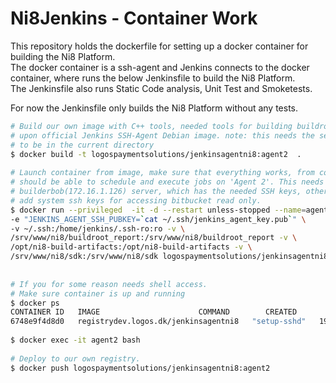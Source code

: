 # Ni8Jenkins - Container Work

This repository holds the dockerfile for setting up a docker container for building the Ni8 Platform.  
The docker container is a ssh-agent and Jenkins connects to the docker container, where runs the below Jenkinsfile to build
the Ni8 Platform.  
The Jenkinsfile also runs Static Code analysis, Unit Test and Smoketests. 

For now the Jenkinsfile only builds the Ni8 Platform without any tests.
```bash
# Build our own image with C++ tools, needed tools for building buildroot and is based
# upon official Jenkins SSH-Agent Debian image. note: this needs the setup_sshd.sh file
# to be in the current directory
$ docker build -t logospaymentsolutions/jenkinsagentni8:agent2  .
 
# Launch container from image, make sure that everything works, from controller you
# should be able to schedule and execute jobs on 'Agent 2'. This needs to be run on the 
# builderbob(172.16.1.126) server, which has the needed SSH keys, otherwise one need to 
# add system ssh keys for accessing bitbucket read only.
$ docker run --privileged  -it -d --restart unless-stopped --name=agent2 -p 2235:22 \
-e "JENKINS_AGENT_SSH_PUBKEY=`cat ~/.ssh/jenkins_agent_key.pub`" \
-v ~/.ssh:/home/jenkins/.ssh-ro:ro -v \
/srv/www/ni8/buildroot_report:/srv/www/ni8/buildroot_report -v \
/opt/ni8-build-artifacts:/opt/ni8-build-artifacts -v \
/srv/www/ni8/sdk:/srv/www/ni8/sdk logospaymentsolutions/jenkinsagentni8:agent2 
 
 
# If you for some reason needs shell access.
# Make sure container is up and running
$ docker ps
CONTAINER ID   IMAGE                      COMMAND        CREATED          STATUS          PORTS                                   NAMES
6748e9f4d8d0   registrydev.logos.dk/jenkinsagentni8   "setup-sshd"   19 minutes ago   Up 19 minutes   0.0.0.0:2235->22/tcp, :::2235->22/tcp   agent2
 
$ docker exec -it agent2 bash
 
# Deploy to our own registry.
$ docker push logospaymentsolutions/jenkinsagentni8:agent2 
```
